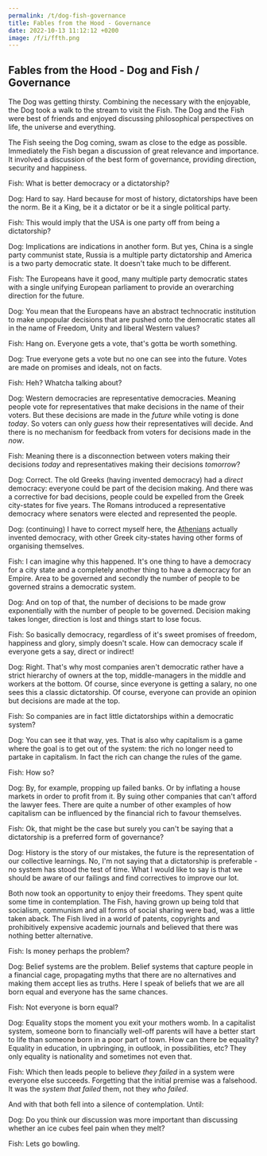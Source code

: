```yaml
---
permalink: /t/dog-fish-governance
title: Fables from the Hood - Governance
date: 2022-10-13 11:12:12 +0200
image: /f/i/ffth.png
---
```


## Fables from the Hood - Dog and Fish / Governance

The Dog was getting thirsty. Combining the necessary with the enjoyable, the Dog took a walk to the stream to visit the Fish. The Dog and the Fish were best of friends and enjoyed discussing philosophical perspectives on life, the universe and everything.

The Fish seeing the Dog coming, swam as close to the edge as possible. Immediately the Fish began a discussion of great relevance and importance. It involved a discussion of the best form of governance, providing direction, security and happiness.

Fish: What is better democracy or a dictatorship?

Dog: Hard to say. Hard because for most of history, dictatorships have been the norm. Be it a King, be it a dictator or be it a single political party.

Fish: This would imply that the USA is one party off from being a dictatorship?

Dog: Implications are indications in another form. But yes, China is a single party communist state, Russia is a multiple party dictatorship and America is a two party democratic state. It doesn't take much to be different.

Fish: The Europeans have it good, many multiple party democratic states with a single unifying European parliament to provide an overarching direction for the future.

Dog: You mean that the Europeans have an abstract technocratic institution to make unpopular decisions that are pushed onto the democratic states all in the name of Freedom, Unity and liberal Western values?

Fish: Hang on. Everyone gets a vote, that's gotta be worth something.

Dog: True everyone gets a vote but no one can see into the future. Votes are made on promises and ideals, not on facts.

Fish: Heh? Whatcha talking about?

Dog: Western democracies are representative democracies. Meaning people vote for representatives that make decisions in the name of their voters. But these decisions are made in the *future* while voting is done *today*. So voters can only *guess* how their representatives will decide. And there is no mechanism for feedback from voters for decisions made in the *now*.

Fish: Meaning there is a disconnection between voters making their decisions *today* and representatives making their decisions *tomorrow*?

Dog: Correct. The old Greeks (having invented democracy) had a *direct* democracy: everyone could be part of the decision making. And there was a corrective for bad decisions, people could be expelled from the Greek city-states for five years. The Romans introduced a representative democracy where senators were elected and represented the people.

Dog: (continuing) I have to correct myself here, the [Athenians](https://en.wikipedia.org/wiki/Athenian_democracy) actually invented democracy, with other Greek city-states having other forms of organising themselves.

Fish: I can imagine why this happened. It's one thing to have a democracy for a city state and a completely another thing to have a democracy for an Empire. Area to be governed and secondly the number of people to be governed strains a democratic system.

Dog: And on top of that, the number of decisions to be made grow exponentially with the number of people to be governed. Decision making takes longer, direction is lost and things start to lose focus.

Fish: So basically democracy, regardless of it's sweet promises of freedom, happiness and glory, simply doesn't scale. How can democracy scale if everyone gets a say, direct or indirect!

Dog: Right. That's why most companies aren't democratic rather have a strict hierarchy of owners at the top, middle-managers in the middle and workers at the bottom. Of course, since everyone is getting a salary, no one sees this a classic dictatorship. Of course, everyone can provide an opinion but decisions are made at the top.

Fish: So companies are in fact little dictatorships within a democratic system?

Dog: You can see it that way, yes. That is also why capitalism is a game where the goal is to get out of the system: the rich no longer need to partake in capitalism. In fact the rich can change the rules of the game.

Fish: How so?

Dog: By, for example, propping up failed banks. Or by inflating a house markets in order to profit from it. By suing other companies that can't afford the lawyer fees. There are quite a number of other examples of how capitalism can be influenced by the financial rich to favour themselves.

Fish: Ok, that might be the case but surely you can't be saying that a dictatorship is a preferred form of governance?

Dog: History is the story of our mistakes, the future is the representation of our collective learnings. No, I'm not saying that a dictatorship is preferable - no system has stood the test of time. What I would like to say is that we should be aware of our failings and find correctives to improve our lot.

Both now took an opportunity to enjoy their freedoms. They spent quite some time in contemplation. The Fish, having grown up being told that socialism, communism and all forms of social sharing were bad, was a little taken aback. The Fish lived in a world of patents, copyrights and prohibitively expensive academic journals and believed that there was nothing better alternative.

Fish: Is money perhaps the problem?

Dog: Belief systems are the problem. Belief systems that capture people in a financial cage, propagating myths that there are no alternatives and making them accept lies as truths. Here I speak of beliefs that we are all born equal and everyone has the same chances.

Fish: Not everyone is born equal?

Dog: Equality stops the moment you exit your mothers womb. In a capitalist system, someone born to financially well-off parents will have a better start to life than someone born in a poor part of town. How can there be equality? Equality in education, in upbringing, in outlook, in possibilities, etc? They only equality is nationality and sometimes not even that.

Fish: Which then leads people to believe *they failed* in a system were everyone else succeeds. Forgetting that the initial premise was a falsehood. It was the *system that failed* them, not they *who failed*.

And with that both fell into a silence of contemplation. Until:

Dog: Do you think our discussion was more important than discussing whether an ice cubes feel pain when they melt?

Fish: Lets go bowling.
